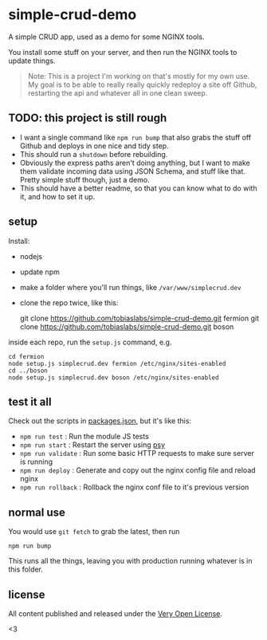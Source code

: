 # simple-crud-demo

A simple CRUD app, used as a demo for some NGINX tools.

You install some stuff on your server, and then run the
NGINX tools to update things.

> Note: This is a project I'm working on that's mostly
> for my own use. My goal is to be able to really really
> quickly redeploy a site off Github, restarting the
> api and whatever all in one clean sweep.

## TODO: this project is still rough

* I want a single command like `npm run bump` that
	also grabs the stuff off Github and deploys in
	one nice and tidy step.
* This should run a `shutdown` before rebuilding.
* Obviously the express paths aren't doing anything,
	but I want to make them validate incoming data
	using JSON Schema, and stuff like that. Pretty
	simple stuff though, just a demo.
* This should have a better readme, so that you can
	know what to do with it, and how to set it up.

## setup

Install:

* nodejs
* update npm
* make a folder where you'll run things, like `/var/www/simplecrud.dev`
* clone the repo twice, like this:

	git clone https://github.com/tobiaslabs/simple-crud-demo.git fermion
	git clone https://github.com/tobiaslabs/simple-crud-demo.git boson

inside each repo, run the `setup.js` command, e.g.

	cd fermion
	node setup.js simplecrud.dev fermion /etc/nginx/sites-enabled
	cd ../boson
	node setup.js simplecrud.dev boson /etc/nginx/sites-enabled

## test it all

Check out the scripts in [packages.json](packages.json), but it's like this:

* `npm run test` : Run the module JS tests
* `npm run start` : Restart the server using [psy](https://www.npmjs.com/package/psy)
* `npm run validate` : Run some basic HTTP requests to make sure server is running
* `npm run deploy` : Generate and copy out the nginx config file and reload nginx
* `npm run rollback` : Rollback the nginx conf file to it's previous version

## normal use

You would use `git fetch` to grab the latest, then run

	npm run bump

This runs all the things, leaving you with production running whatever
is in this folder.

## license

All content published and released under the [Very Open License](http://veryopenlicense.com/).

<3

